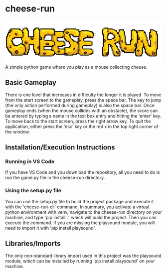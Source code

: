 # cheese-run
![Alt text](/assets/title_med.png?raw=true "Title")  
A simple python game where you play as a mouse collecting cheese.

## Basic Gameplay
There is one level that increases in difficulty the longer it is played. To move from the start screen to the gameplay, press the space bar. The key to jump (the only action performed during gameplay) is also the space bar. Once gameplay ends (when the mouse collides with an obstacle), the score can be entered by typing a name in the text box entry and hitting the 'enter' key. To move back to the start screen, press the right arrow key. To quit the application, either press the 'esc' key or the red x in the top right corner of the window. 

## Installation/Execution Instructions
### Running in VS Code
If you have VS Code and you download the repository, all you need to do is run the game.py file in the cheese-run directory.

### Using the setup.py file
You can use the setup.py file to build the project package and execute it with the 'cheese-run-cli' command. In summary, you activate a virtual python environment with venv, navigate to the cheese-run directory on your machine, and type 'pip install .', which will build the project. Then you can execute the command. If you are missing the playsound module, you will need to import it with 'pip install playsound'. 

## Libraries/Imports
The only non-standard library import used in this project was the playsound module, which can be installed by running
'pip install playsound' on your machine.

